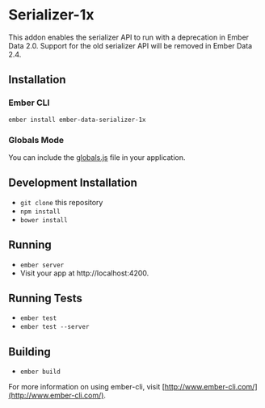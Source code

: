 # Serializer-1x

This addon enables the serializer API to run with a deprecation in
Ember Data 2.0. Support for the old serializer API will be removed
in Ember Data 2.4.

## Installation

### Ember CLI

`ember install ember-data-serializer-1x`

### Globals Mode

You can include the [globals.js](https://github.com/ember-data/serializer-1x/blob/master/globals.js) file
in your application.


## Development Installation

* `git clone` this repository
* `npm install`
* `bower install`

## Running

* `ember server`
* Visit your app at http://localhost:4200.

## Running Tests

* `ember test`
* `ember test --server`

## Building

* `ember build`

For more information on using ember-cli, visit [http://www.ember-cli.com/](http://www.ember-cli.com/).
